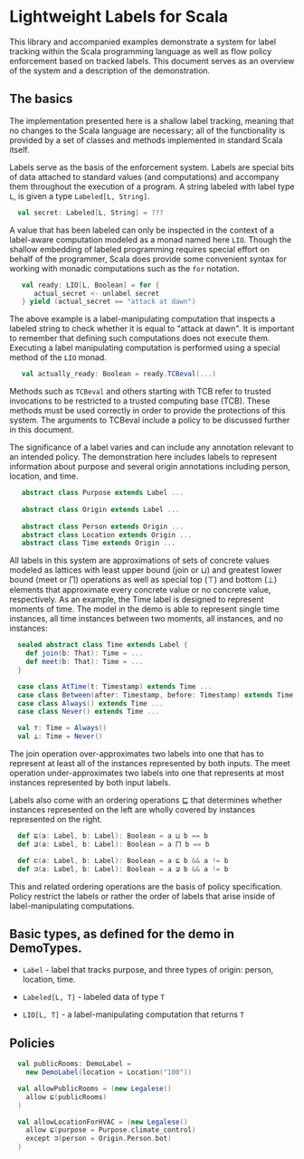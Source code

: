 # Lightweight Labels for Scala

This library and accompanied examples demonstrate a system for label
tracking within the Scala programming language as well as flow policy
enforcement based on tracked labels. This document serves as an
overview of the system and a description of the demonstration.

## The basics

The implementation presented here is a shallow label tracking, meaning
that no changes to the Scala language are necessary; all of the
functionality is provided by a set of classes and methods implemented
in standard Scala itself.

Labels serve as the basis of the enforcement system. Labels are
special bits of data attached to standard values (and computations)
and accompany them throughout the execution of a program. A string
labeled with label type `L`, is given a type `Labeled[L, String]`.

```scala
  val secret: Labeled[L, String] = ???
```

A value that has been labeled can only be inspected in the context of
a label-aware computation modeled as a monad named here `LIO`. Though
the shallow embedding of labeled programming requires special effort
on behalf of the programmer, Scala does provide some convenient syntax
for working with monadic computations such as the `for` notation.

```scala
   val ready: LIO[L, Boolean] = for {
      actual_secret <- unlabel secret
   } yield (actual_secret == "attack at dawn")
```

The above example is a label-manipulating computation that inspects a
labeled string to check whether it is equal to "attack at dawn". It is
important to remember that defining such computations does not execute
them. Executing a label manipulating computation is performed using a
special method of the `LIO` monad.

```scala
   val actually_ready: Boolean = ready.TCBeval(...)
```

Methods such as `TCBeval` and others starting with TCB refer to trusted
invocations to be restricted to a trusted computing base (TCB). These
methods must be used correctly in order to provide the protections of
this system. The arguments to TCBeval include a policy to be
discussed further in this document.

The significance of a label varies and can include any annotation
relevant to an intended policy. The demonstration here includes labels
to represent information about purpose and several origin annotations
including person, location, and time.

```scala
   abstract class Purpose extends Label ...
   
   abstract class Origin extends Label ...
   
   abstract class Person extends Origin ...
   abstract class Location extends Origin ...
   abstract class Time extends Origin ...
```

All labels in this system are approximations of sets of concrete
values modeled as lattices with least upper bound (join or ⊔) and
greatest lower bound (meet or ⨅) operations as well as special top (⊤)
and bottom (⊥) elements that approximate every concrete value or no
concrete value, respectively. As an example, the Time label is
designed to represent moments of time. The model in the demo is able
to represent single time instances, all time instances between two
moments, all instances, and no instances:

```scala
  sealed abstract class Time extends Label {
    def join(b: That): Time = ...
    def meet(b: That): Time = ...
  }

  case class AtTime(t: Timestamp) extends Time ...
  case class Between(after: Timestamp, before: Timestamp) extends Time ...
  case class Always() extends Time ...
  case class Never() extends Time ...

  val ⊤: Time = Always()
  val ⊥: Time = Never()
```

The join operation over-approximates two labels into one that has to
represent at least all of the instances represented by both inputs.
The meet operation under-approximates two labels into one that
represents at most instances represented by both input labels.

Labels also come with an ordering operations ⊑ that determines whether
instances represented on the left are wholly covered by instances
represented on the right.

```scala
  def ⊑(a: Label, b: Label): Boolean = a ⊔ b == b
  def ⊒(a: Label, b: Label): Boolean = a ⨅ b == b

  def ⊏(a: Label, b: Label): Boolean = a ⊑ b && a != b
  def ⊐(a: Label, b: Label): Boolean = a ⊒ b && a != b
```

This and related ordering operations are the basis of policy
specification. Policy restrict the labels or rather the order of
labels that arise inside of label-manipulating computations.

## Basic types, as defined for the demo in DemoTypes.

* `Label` - label that tracks purpose, and three types of origin:
  person, location, time.

* `Labeled[L, T]` - labeled data of type `T`

* `LIO[L, T]` - a label-manipulating computation that returns `T`

## Policies

```scala
  val publicRooms: DemoLabel =
    new DemoLabel(location = Location("100"))

  val allowPublicRooms = (new Legalese()
    allow ⊑(publicRooms)
  )

  val allowLocationForHVAC = (new Legalese()
    allow ⊑(purpose = Purpose.climate_control)
    except ⊐(person = Origin.Person.bot)
  )
```
